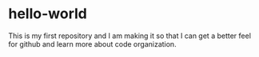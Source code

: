# hello-world
This is my first repository and I am making it so that I can get a better feel for github and learn more about code organization.
